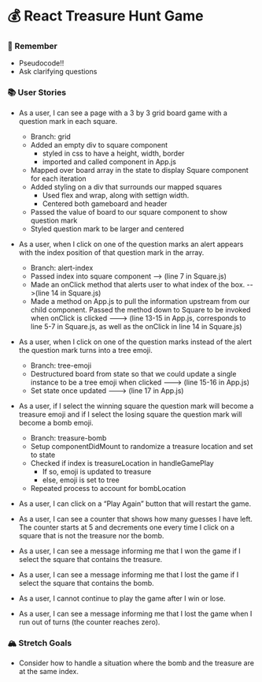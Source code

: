 # 💰 React Treasure Hunt Game

### 🤔 Remember
- Pseudocode!!
- Ask clarifying questions

### 📚 User Stories
- As a user, I can see a page with a 3 by 3 grid board game with a question mark in each square.
    - Branch: grid 
    - Added an empty div to square component 
        - styled in css to have a height, width, border
        - imported and called component in App.js
    - Mapped over board array in the state to display Square component for each iteration
    - Added styling on a div that surrounds our mapped squares
        - Used flex and wrap, along with settign width.
        - Centered both gameboard and header
    - Passed the value of board to our square component to show question mark
    - Styled question mark to be larger and centered 


- As a user, when I click on one of the question marks an alert appears with the index position of that question mark in the array.
    - Branch: alert-index
    - Passed index into square component --> (line 7 in Square.js)
    - Made an onClick method that alerts user to what index of the box. -->(line 14 in Square.js)
    - Made a method on App.js to pull the information upstream from our child component. Passed the method down to Square to be invoked when onClick is clicked ---> (line 13-15 in App.js, corresponds to line 5-7 in Square.js, as well as the onClick in line 14 in Square.js)



- As a user, when I click on one of the question marks instead of the alert the question mark turns into a tree emoji.
    - Branch: tree-emoji
    - Destructured board from state so that we could update a single instance to be a tree emoji when clicked ---> (line 15-16 in App.js)
    - Set state once updated ---> (line 17 in App.js)



- As a user, if I select the winning square the question mark will become a treasure emoji and if I select the losing square the question mark will become a bomb emoji.
    - Branch: treasure-bomb
    - Setup componentDidMount to randomize a treasure location and set to state
    - Checked if index is treasureLocation in handleGamePlay
        - If so, emoji is updated to treasure
        - else, emoji is set to tree
    - Repeated process to account for bombLocation




- As a user, I can click on a “Play Again” button that will restart the game.
- As a user, I can see a counter that shows how many guesses I have left. The counter starts at 5 and decrements one every time I click on a square that is not the treasure nor the bomb.
- As a user, I can see a message informing me that I won the game if I select the square that contains the treasure.
- As a user, I can see a message informing me that I lost the game if I select the square that contains the bomb.
- As a user, I cannot continue to play the game after I win or lose.
- As a user, I can see a message informing me that I lost the game when I run out of turns (the counter reaches zero).


### 🏔 Stretch Goals
- Consider how to handle a situation where the bomb and the treasure are at the same index.

